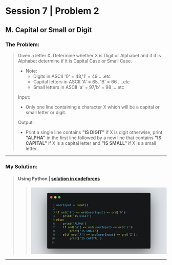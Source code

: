 # Session 7 | Problem 2
## M. Capital or Small or Digit


### The Problem:
> Given a letter X. Determine whether X is Digit or Alphabet and if it is Alphabet determine if it is Capital Case or Small Case.
> 
> * Note:
>   * Digits in ASCII '0' = 48,'1' = 49 ....etc
>   * Capital letters in ASCII 'A' = 65, 'B' = 66 ....etc
>   * Small letters in ASCII 'a' = 97,'b' = 98 ....etc
>
> Input:
> * Only one line containing a character X which will be a capital or small letter or digit.
>
> Output: 
> * Print a single line contains **"IS DIGIT"** if X is digit otherwise, print **"ALPHA"** in the first line followed by a new line that contains **"IS CAPITAL"** if X is a capital letter and **"IS SMALL"** if X is a small letter.
---

### My Solution:
> #### Using Python | [solution in codeforces](https://codeforces.com/group/MWSDmqGsZm/contest/219158/submission/198647785)
> >  <img src="./images/session-7-problem-2-python.png">
---


